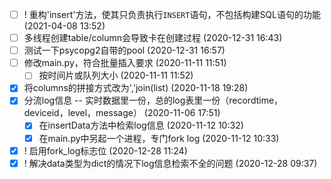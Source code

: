 - [ ] ! 重构'insert'方法，使其只负责执行`INSERT`语句，不包括构建SQL语句的功能 (2021-04-08 13:52)
- [ ] 多线程创建table/column会导致卡在创建过程 (2020-12-31 16:43)
- [ ] 测试一下psycopg2自带的pool (2020-12-31 16:57)
- [ ] 修改main.py，符合批量插入要求 (2020-11-11 11:51)
  - [ ] 按时间片或队列大小 (2020-11-11 11:52)
- [X] 将columns的拼接方式改为','join(list) (2020-11-18 19:28)
- [X] 分流log信息 -- 实时数据里一份，总的log表里一份（recordtime，deviceid，level，message） (2020-11-06 17:51)
  - [X] 在insertData方法中检索log信息 (2020-11-12 10:32)
  - [X] 在main.py中另起一个进程，专门fork log (2020-11-12 10:33)
- [X] ! 启用fork_log标志位 (2020-12-28 11:24)
- [X] ! 解决data类型为dict的情况下log信息检索不全的问题 (2020-12-28 09:37)
